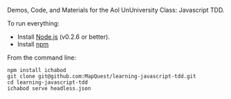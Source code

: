 Demos, Code, and Materials for the Aol UnUniversity Class: Javascript TDD.

To run everything:

* Install [Node.js](http://nodejs.org) (v0.2.6 or better).
* Install [npm](http://npmjs.org/)

From the command line:

    npm install ichabod
    git clone git@github.com:MapQuest/learning-javascript-tdd.git
    cd learning-javascript-tdd
    ichabod serve headless.json

